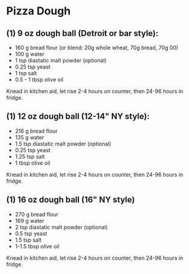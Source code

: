 # Pizza Dough

## (1) 9 oz dough ball (Detroit or bar style):
* 160 g bread flour (or blend: 20g whole wheat, 70g bread, 70g 00)
* 100 g water
* 1 tsp diastatic malt powder (optional)
* 0.25 tsp yeast
* 1 tsp salt
* 0.5 - 1 tbsp olive oil

Knead in kitchen aid, let rise 2-4 hours on counter, then 24-96 hours in fridge. 


## (1) 12 oz dough ball (12-14" NY style):
* 216 g bread flour
* 135 g water
* 1.5 tsp diastatic malt powder (optional)
* 0.25 tsp yeast
* 1.25 tsp salt
* 1 tbsp olive oil

Knead in kitchen aid, let rise 2-4 hours on counter, then 24-96 hours in fridge.


## (1) 16 oz dough ball (16" NY style)
* 270 g bread flour
* 169 g water 
* 2 tsp diastatic malt powder (optional)
* 0.5 tsp yeast
* 1.5 tsp salt
* 1-1.5 tbsp olive oil

Knead in kitchen aid, let rise 2-4 hours on counter, then 24-96 hours in fridge. 
